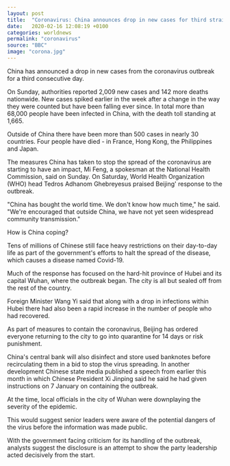 ```yaml
---
layout: post  
title:  "Coronavirus: China announces drop in new cases for third straight day"
date:   2020-02-16 12:08:19 +0100
categories: worldnews
permalink: "coronavirus"
source: "BBC"
image: "corona.jpg"
---
```


China has announced a drop in new cases from the coronavirus outbreak for a third consecutive day.

On Sunday, authorities reported 2,009 new cases and 142 more deaths nationwide. New cases spiked earlier in the week after a change in the way they were counted but have been falling ever since. In total more than 68,000 people have been infected in China, with the death toll standing at 1,665.

Outside of China there have been more than 500 cases in nearly 30 countries. Four people have died - in France, Hong Kong, the Philippines and Japan.

The measures China has taken to stop the spread of the coronavirus are starting to have an impact, Mi Feng, a spokesman at the National Health Commission, said on Sunday. On Saturday, World Health Organization (WHO) head Tedros Adhanom Ghebreyesus praised Beijing' response to the outbreak.

"China has bought the world time. We don't know how much time," he said. "We're encouraged that outside China, we have not yet seen widespread community transmission."

How is China coping?

Tens of millions of Chinese still face heavy restrictions on their day-to-day life as part of the government's efforts to halt the spread of the disease, which causes a disease named Covid-19.

Much of the response has focused on the hard-hit province of Hubei and its capital Wuhan, where the outbreak began. The city is all but sealed off from the rest of the country.

Foreign Minister Wang Yi said that along with a drop in infections within Hubei there had also been a rapid increase in the number of people who had recovered.

As part of measures to contain the coronavirus, Beijing has ordered everyone returning to the city to go into quarantine for 14 days or risk punishment.

China's central bank will also disinfect and store used banknotes before recirculating them in a bid to stop the virus spreading.
In another development Chinese state media published a speech from earlier this month in which Chinese President Xi Jinping said he said he had given instructions on 7 January on containing the outbreak.

At the time, local officials in the city of Wuhan were downplaying the severity of the epidemic.

This would suggest senior leaders were aware of the potential dangers of the virus before the information was made public.

With the government facing criticism for its handling of the outbreak, analysts suggest the disclosure is an attempt to show the party leadership acted decisively from the start.